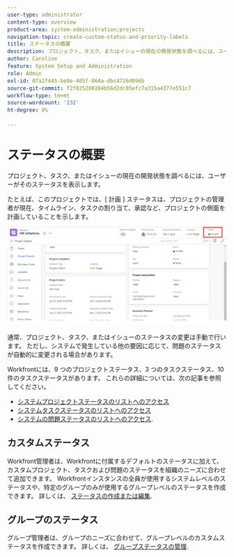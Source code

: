 ```yaml
---
user-type: administrator
content-type: overview
product-area: system-administration;projects
navigation-topic: create-custom-status-and-priority-labels
title: ステータスの概要
description: プロジェクト、タスク、またはイシューの現在の開発状態を調べるには、ユーザーがそのステータスを表示します。
author: Caroline
feature: System Setup and Administration
role: Admin
exl-id: 0fa2f445-be8e-405f-864a-dbc4726d096b
source-git-commit: f2f825280204b56d2dc85efc7a315a4377e551c7
workflow-type: tm+mt
source-wordcount: '232'
ht-degree: 0%

---
```


# ステータスの概要

プロジェクト、タスク、またはイシューの現在の開発状態を調べるには、ユーザーがそのステータスを表示します。

たとえば、このプロジェクトでは、[ 計画 ] ステータスは、プロジェクトの管理者が現在、タイムライン、タスクの割り当て、承認など、プロジェクトの側面を計画していることを示します。

![](assets/statuses-overview.png)

通常、プロジェクト、タスク、またはイシューのステータスの変更は手動で行います。 ただし、システムで発生している他の要因に応じて、問題のステータスが自動的に変更される場合があります。

Workfrontには、9 つのプロジェクトステータス、3 つのタスクステータス、10 件のタスクステータスがあります。 これらの詳細については、次の記事を参照してください。

* [システムプロジェクトステータスのリストへのアクセス](../../../administration-and-setup/customize-workfront/creating-custom-status-and-priority-labels/project-statuses.md)
* [システムタスクステータスのリストへのアクセス](../../../administration-and-setup/customize-workfront/creating-custom-status-and-priority-labels/task-statuses.md)
* [システムの問題ステータスのリストへのアクセス](../../../administration-and-setup/customize-workfront/creating-custom-status-and-priority-labels/issue-statuses.md).

## カスタムステータス

Workfront管理者は、Workfrontに付属するデフォルトのステータスに加えて、カスタムプロジェクト、タスクおよび問題のステータスを組織のニーズに合わせて追加できます。 Workfrontインスタンスの全員が使用するシステムレベルのステータスや、特定のグループのみが使用するグループレベルのステータスを作成できます。 詳しくは、 [ステータスの作成または編集](../../../administration-and-setup/customize-workfront/creating-custom-status-and-priority-labels/create-or-edit-a-status.md).

## グループのステータス

グループ管理者は、グループのニーズに合わせて、グループレベルのカスタムステータスを作成できます。 詳しくは、 [グループステータスの管理](../../../administration-and-setup/manage-groups/manage-group-statuses/manage-group-statuses.md).
